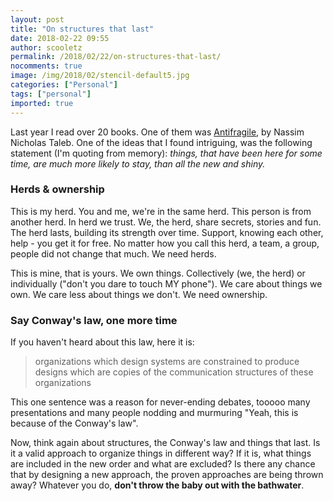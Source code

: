 ```yaml
---
layout: post
title: "On structures that last"
date: 2018-02-22 09:55
author: scooletz
permalink: /2018/02/22/on-structures-that-last/
nocomments: true
image: /img/2018/02/stencil-default5.jpg
categories: ["Personal"]
tags: ["personal"]
imported: true
---
```


Last year I read over 20 books. One of them was [Antifragile](https://www.goodreads.com/review/show/2152216916), by Nassim Nicholas Taleb. One of the ideas that I found intriguing, was the following statement (I'm quoting from memory): *things, that have been here for some time, are much more likely to stay, than all the new and shiny.*

### Herds & ownership

This is my herd. You and me, we're in the same herd. This person is from another herd. In herd we trust. We, the herd, share secrets, stories and fun. The herd lasts, building its strength over time. Support, knowing each other, help - you get it for free. No matter how you call this herd, a team, a group, people did not change that much. We need herds.

This is mine, that is yours. We own things. Collectively (we, the herd) or individually ("don't you dare to touch MY phone"). We care about things we own. We care less about things we don't. We need ownership.

### Say Conway's law, one more time

If you haven't heard about this law, here it is:

> organizations which design systems are constrained to produce designs which are copies of the communication structures of these organizations

This one sentence was a reason for never-ending debates, tooooo many presentations and many people nodding and murmuring "Yeah, this is because of the Conway's law".

Now, think again about structures, the Conway's law and things that last. Is it a valid approach to organize things in different way? If it is, what things are included in the new order and what are excluded? Is there any chance that by designing a new approach, the proven approaches are being thrown away? Whatever you do, **don't throw the baby out with the bathwater**.
